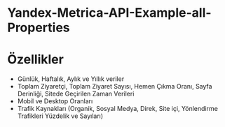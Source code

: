 # Yandex-Metrica-API-Example-all-Properties
# Özellikler
- Günlük, Haftalık, Aylık ve Yıllık veriler
- Toplam Ziyaretçi, Toplam Ziyaret Sayısı, Hemen Çıkma Oranı, Sayfa Derinliği, Sitede Geçirilen Zaman Verileri
- Mobil ve Desktop Oranları
- Trafik Kaynakları (Organik, Sosyal Medya, Direk, Site içi, Yönlendirme Trafikleri Yüzdelik ve Sayıları)
